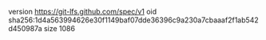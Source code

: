 version https://git-lfs.github.com/spec/v1
oid sha256:1d4a563994626e30f1149baf07dde36396c9a230a7cbaaaf2f1ab542d450987a
size 1086
